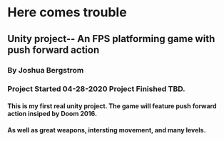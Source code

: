 # Here comes trouble
## Unity project-- An FPS platforming game with push forward action
### By Joshua Bergstrom
### Project Started 04-28-2020  Project Finished TBD.
#### This is my first real unity project. The game will feature push forward action insiped by Doom 2016.
#### As well as great weapons, intersting movement, and many levels.
